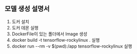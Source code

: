 ## 모델 생성 설명서

1. 도커 설치
2. 도커 데몬 실행
3. DockerFile이 있는 폴더에서 Image 생성
4. docker build -t tensorflow-rockylinux . 실행
5. docker run --rm -v $(pwd):/app tensorflow-rockylinux 실행